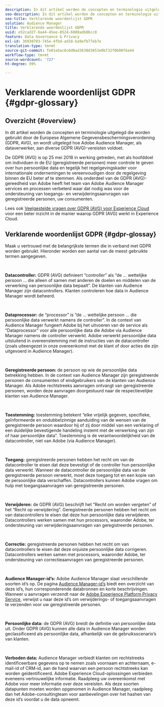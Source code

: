 ```yaml
---
description: In dit artikel worden de concepten en terminologie uitgelegd die worden gebruikt door de Europese Algemene Gegevensbeschermingsverordening (GDPR, AVG), en wordt uitgelegd hoe Adobe Audience Manager, als dataverwerker, aan diverse GDPR (AVG)-vereisten voldoet.
seo-description: In dit artikel worden de concepten en terminologie uitgelegd die worden gebruikt door de Europese Algemene Gegevensbeschermingsverordening (GDPR, AVG), en wordt uitgelegd hoe Adobe Audience Manager, als dataverwerker, aan diverse GDPR (AVG)-vereisten voldoet.
seo-title: Verklarende woordenlijst GDPR
solution: Audience Manager
title: Verklarende woordenlijst GDPR
uuid: e52cad27-6a44-45ee-8524-6080adb86cc8
feature: Data Governance & Privacy
exl-id: 36930703-745e-4fbd-ad18-ba9efb77eb7e
translation-type: tm+mt
source-git-commit: fe01ebac8c0d0ad3630d3853e0bf32f0b00f6a44
workflow-type: tm+mt
source-wordcount: '727'
ht-degree: 99%

---
```


# Verklarende woordenlijst GDPR {#gdpr-glossary}

## Overzicht {#overview}

In dit artikel worden de concepten en terminologie uitgelegd die worden gebruikt door de Europese Algemene Gegevensbeschermingsverordening (GDPR, AVG), en wordt uitgelegd hoe Adobe Audience Manager, als dataverwerker, aan diverse GDPR (AVG)-vereisten voldoet.

De GDPR (AVG) is op 25 mei 2018 in werking getreden, met als hoofddoel om individuen in de EU (geregistreerde personen) meer controle te geven over hun persoonlijke data en tegelijk het regelgevingskader voor internationale ondernemingen te vereenvoudigen door de regelgeving binnen de EU beter af te stemmen. Als onderdeel van de GDPR (AVG)-gereedheid van Adobe heeft het team van Adobe Audience Manager services en processen verbeterd waar dat nodig was voor de ondersteuning van toegangs- en verwijderingsaanvragen van geregistreerde personen, uw consumenten.

Lees ook [Veelgestelde vragen over GDPR (AVG) voor Experience Cloud](https://docs.adobe.com/content/help/nl-NL/experience-platform/privacy/home.html#!api-specification/markdown/narrative/gdpr/gdpr-faq.md) voor een beter inzicht in de manier waarop GDPR (AVG) werkt in Experience Cloud.

## Verklarende woordenlijst GDPR {#gdpr-glossay}

Maak u vertrouwd met de belangrijkste termen die in verband met GDPR worden gebruikt. Hieronder worden een aantal van de meest gebruikte termen aangegeven.

 

**Datacontroller:** GDPR (AVG) definieert “controller” als “de … wettelijke persoon … die alleen of samen met anderen de doelen en middelen van de verwerking van persoonlijke data bepaalt”. De klanten van Audience Manager zijn datacontrollers. Klanten controleren hoe data in Audience Manager wordt beheerd.

 

**Dataprocessor:** de “processor” is “de … wettelijke persoon … die persoonlijke data verwerkt namens de controller”. In de context van Audience Manager fungeert Adobe bij het uitvoeren van de service als “Dataprocessor” voor alle persoonlijke data die Adobe via Audience Manager namens de controller verwerkt. Adobe verwerkt persoonlijke data uitsluitend in overeenstemming met de instructies van de datacontroller (zoals uiteengezet in onze overeenkomst met de klant of door acties die zijn uitgevoerd in Audience Manager).

 

**Geregistreerde persoon:** de persoon op wie de persoonlijke data betrekking hebben. In de context van Audience Manager zijn geregistreerde personen de consumenten of eindgebruikers van de klanten van Audience Manager. Als Adobe rechtstreeks aanvragen ontvangt van geregistreerde personen, worden deze aanvragen doorgestuurd naar de respectievelijke klanten van Audience Manager.

 

**Toestemming:** toestemming betekent “elke vrijelijk gegeven, specifieke, geïnformeerde en ondubbelzinnige aanduiding van de wensen van de geregistreerde persoon waardoor hij of zij door middel van een verklaring of een duidelijke bevestigende handeling instemt met de verwerking van zijn of haar persoonlijke data”. Toestemming is de verantwoordelijkheid van de datacontroller, niet van Adobe (via Audience Manager).

 

**Toegang:** geregistreerde personen hebben het recht om van de datacontroller te eisen dat deze bevestigt of de controller hun persoonlijke data verwerkt. Wanneer de datacontroller de persoonlijke data van de geregistreerde persoon verwerkt, moet deze toegang tot en een kopie van de persoonlijke data verschaffen. Datacontrollers kunnen Adobe vragen om hulp met toegangsaanvragen van geregistreerde personen.

 

**Verwijderen:** de GDPR (AVG) beschrijft het “Recht om worden vergeten” of het “Recht op verwijdering”. Geregistreerde personen hebben het recht om van datacontrollers te eisen dat deze hun persoonlijke data verwijderen. Datacontrollers werken samen met hun processors, waaronder Adobe, ter ondersteuning van verwijderingsaanvragen van geregistreerde personen.

 

**Correctie:** geregistreerde personen hebben het recht om van datacontrollers te eisen dat deze onjuiste persoonlijke data corrigeren. Datacontrollers werken samen met processors, waaronder Adobe, ter ondersteuning van correctieaanvragen van geregistreerde personen.

 

**Audience Manager-id’s:** Adobe Audience Manager slaat verschillende soorten id’s op. De pagina [Audience Manager-id’s](data-privacy-ids.md) biedt een overzicht van deze id’s, hun corresponderende databronnen en korte beschrijvingen. Wanneer u aanvragen verzendt naar de [Adobe Experience Platform Privacy Service](https://docs.adobe.com/content/help/nl-NL/experience-platform/privacy/home.html), verwijst u naar deze id’s om verwijderings- of toegangsaanvragen te verzenden voor uw geregistreerde personen.

 

**Persoonlijke data:** de GDPR (AVG) breidt de definitie van persoonlijke data uit. Onder GDPR (AVG) kunnen alle data in Audience Manager worden geclassificeerd als persoonlijke data, afhankelijk van de gebruiksscenario’s van klanten.

 

**Verboden data:** Audience Manager verbiedt klanten om rechtstreeks identificeerbare gegevens op te nemen zoals voornaam en achternaam, e-mail-id of CRM-id, aan de hand waarvan een persoon rechtstreeks kan worden geïdentificeerd. Adobe Experience Cloud-oplossingen verbieden eveneens vertrouwelijke informatie. Raadpleeg uw overeenkomst met Adobe voor meer informatie over deze vereisten. Als deze soorten datapunten moeten worden opgenomen in Audience Manager, raadpleeg dan het Adobe-consultingteam voor aanbevelingen over het hashen van deze id’s voordat u de data opneemt.
